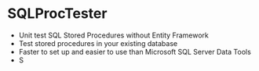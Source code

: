 # SQLProcTester
* Unit test SQL Stored Procedures without Entity Framework
* Test stored procedures in your existing database
* Faster to set up and easier to use than Microsoft SQL Server Data Tools
* S





